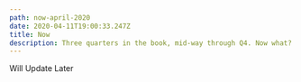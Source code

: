```yaml
---
path: now-april-2020
date: 2020-04-11T19:00:33.247Z
title: Now
description: Three quarters in the book, mid-way through Q4. Now what?
---
```

Will Update Later